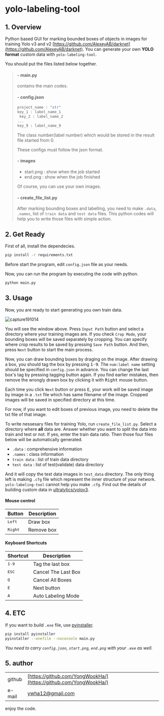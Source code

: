 # yolo-labeling-tool

## 1. Overview

Python based GUI for marking bounded boxes of objects in images for training Yolo v3 and v2 [https://github.com/AlexeyAB/darknet](https://github.com/AlexeyAB/darknet). You can generate your own **YOLO format** custom data with `yolo-labeling-tool`.

You should put the files listed below together. 

> #### - main.py
>
> contains the main codes.
>
> #### - config.json
>
> ```bash
> project_name : "str"
> key_1 : label_name_1 
>  key_2 : label_name_2
> ...
> key_9 : label_name_9
> ```
> The class number(label number) which would be stored in the result file started from 0.
> 
> These configs must follow the json format.
> 
> #### - images
> * start.png : show when the job started
> * end.png : show when the job finished
> 
> Of course, you can use your own images.
>
> #### - create_file_list.py
>  
> After marking bounding boxes and labelling, you need to make `.data`, `.names`, list of `train data` and `test data` files. This python codes will help you to write those files with simple action. 

 
## 2. Get Ready

First of all, install the dependecies.
```bash
pip install -r requirements.txt
```

Before start the program, edit `config.json` file as your needs. 

Now, you can run the program by executing the code with python.

```bash
python main.py
```

## 3. Usage

Now, you are ready to start generating you own train data.

![capture191014](https://user-images.githubusercontent.com/12293076/66724929-d76f9600-ee66-11e9-95af-8b7e8a0fa194.PNG)

You will see the window above. Press `Input Path` button and select a directory where your training images are. If you check `Crop Mode`, your bounding boxes will be saved separately by cropping. You can specify where crop results to be saved by pressing `Save Path` button. And then, press `Next` button to start the main process.

Now, you can draw bounding boxes by draging on the image. After drawing a box, you should tag the box by pressing <kbd>1-9</kbd>. The `num:label name` setting should be specified in `config.json` in advance. You can change the last box's tag by pressing tagging button again. If you find earlier mistakes, then remove the wrongly drawn box by clicking it with <kbd>Right</kbd> mouse button.

Each time you click `Next` button or press <kbd>E</kbd>, your work will be saved image by image in a `.txt` file which has same filename of the image. Cropped images will be saved in specified directory at this time.

For now, if you want to edit boxes of previous image, you need to delete the txt file of that image.

To write nessesary files for training Yolo, run `create_file_list.py`. Select a directory where **all** data are. Answer whether you want to split the data into train and test or not. If yes, enter the train data ratio. Then those four files below will be automatically generated. 

* `.data` : comprehensive information
* `.names` : class information
* `train data` : list of train data directory
* `test data` : list of test(validate) data directory

And it will copy the test data images in `test_data` directory. The only thing left is making `.cfg` file which represent the inner structure of your network. `yolo-labeling-tool` cannot help you make `.cfg`. Find out the details of building custom data in [ultralytics/yolov3](https://github.com/ultralytics/yolov3/wiki/Train-Custom-Data).

#### Mouse control

Button | Description | 
--- | --- |
<kbd>Left</kbd> | Draw box
<kbd>Right</kbd> | Remove box

#### Keyboard Shortcuts

Shortcut | Description | 
--- | --- |
<kbd>1-9</kbd> | Tag the last box |
<kbd>ESC</kbd> | Cancel The Last Box |
<kbd>Q</kbd> | Cancel All Boxes |
<kbd>E</kbd> | Next button |
<kbd>A</kbd> | Auto Labeling Mode |

## 4. ETC

If you want to build `.exe` file, use [pyinstaller](https://github.com/pyinstaller/pyinstaller).
```bash
pip install pyinstaller
pyinstaller --onefile --noconsole main.py
```
_You need to carry `config.json`, `start.png`, `end.png` with your `.exe` as well._

## 5. author
| | |
| --- | --- |
| github | [https://github.com/YongWookHa/](https://github.com/YongWookHa/) |
| e-mail | ywha12@gmail.com |

enjoy the code.